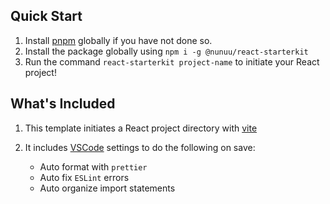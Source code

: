 ## Quick Start

1. Install [pnpm](https://pnpm.io/installation) globally if you have not done so.
2. Install the package globally using `npm i -g @nunuu/react-starterkit`
3. Run the command `react-starterkit project-name` to initiate your React project!

## What's Included

1. This template initiates a React project directory with [vite](https://vitejs.dev/)
2. It includes [VSCode](https://code.visualstudio.com/) settings to do the following on save:

   - Auto format with `prettier`
   - Auto fix `ESLint` errors
   - Auto organize import statements
